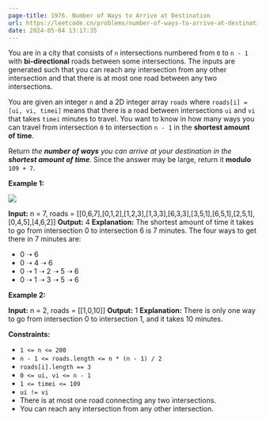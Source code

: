 ```yaml
---
page-title: 1976. Number of Ways to Arrive at Destination
url: https://leetcode.cn/problems/number-of-ways-to-arrive-at-destination/description/
date: 2024-05-04 13:17:35
---
```

You are in a city that consists of `n` intersections numbered from `0` to `n - 1` with **bi-directional** roads between some intersections. The inputs are generated such that you can reach any intersection from any other intersection and that there is at most one road between any two intersections.

You are given an integer `n` and a 2D integer array `roads` where `roads[i] = [ui, vi, timei]` means that there is a road between intersections `ui` and `vi` that takes `timei` minutes to travel. You want to know in how many ways you can travel from intersection `0` to intersection `n - 1` in the **shortest amount of time**.

Return *the **number of ways** you can arrive at your destination in the **shortest amount of time***. Since the answer may be large, return it **modulo** `109 + 7`.

**Example 1:**

![](https://assets.leetcode.com/uploads/2021/07/17/graph2.png)

**Input:** n = 7, roads = \[\[0,6,7\],\[0,1,2\],\[1,2,3\],\[1,3,3\],\[6,3,3\],\[3,5,1\],\[6,5,1\],\[2,5,1\],\[0,4,5\],\[4,6,2\]\]
**Output:** 4
**Explanation:** The shortest amount of time it takes to go from intersection 0 to intersection 6 is 7 minutes.
The four ways to get there in 7 minutes are:
- 0 ➝ 6
- 0 ➝ 4 ➝ 6
- 0 ➝ 1 ➝ 2 ➝ 5 ➝ 6
- 0 ➝ 1 ➝ 3 ➝ 5 ➝ 6

**Example 2:**

**Input:** n = 2, roads = \[\[1,0,10\]\]
**Output:** 1
**Explanation:** There is only one way to go from intersection 0 to intersection 1, and it takes 10 minutes.

**Constraints:**

-   `1 <= n <= 200`
-   `n - 1 <= roads.length <= n * (n - 1) / 2`
-   `roads[i].length == 3`
-   `0 <= ui, vi <= n - 1`
-   `1 <= timei <= 109`
-   `ui != vi`
-   There is at most one road connecting any two intersections.
-   You can reach any intersection from any other intersection.